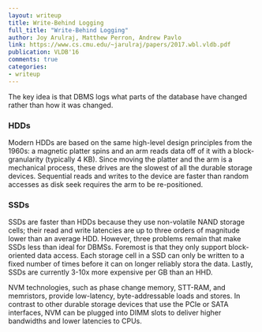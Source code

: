 ```yaml
---
layout: writeup
title: Write-Behind Logging
full_title: "Write-Behind Logging"
author: Joy Arulraj, Matthew Perron, Andrew Pavlo
link: https://www.cs.cmu.edu/~jarulraj/papers/2017.wbl.vldb.pdf
publication: VLDB'16
comments: true
categories:
- writeup
---
```


The key idea is that DBMS logs what parts of the database have changed rather than how it was changed.

### HDDs
Modern HDDs are based on the same high-level design principles from the 1960s: a magnetic platter spins and an arm reads data off of it with a block-granularity (typically 4 KB). Since moving the platter and the arm is a mechanical process, these drives are the slowest of all the durable storage devices. Sequential reads and writes to the device are faster than random accesses as disk seek requires the arm to be re-positioned.

### SSDs
SSDs are faster than HDDs because they use non-volatile NAND storage cells; their read and write latencies are up to three orders of magnitude lower than an average HDD. However, three problems remain that make SSDs less than ideal for DBMSs. Foremost is that they only support block-oriented data access. Each storage cell in a SSD can only be written to a fixed number of times before it can on longer reliably stora the data. Lastly, SSDs are currently 3-10x more expensive per GB than an HHD.

NVM technologies, such as phase change memory, STT-RAM, and memristors, provide low-latency, byte-addressable loads and stores. In contrast to other durable storage devices that use the PCIe or SATA interfaces, NVM can be plugged into DIMM slots to deliver higher bandwidths and lower latencies to CPUs.